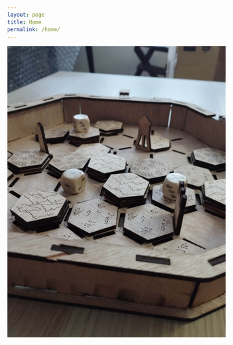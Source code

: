 ```yaml
---
layout: page
title: Home
permalink: /home/
---
```


![Laser Cut Prototype v0](/assets/images/pics/2023-2-6-laser-cut-v0/0.jpg)
